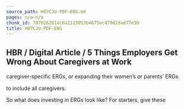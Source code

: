 ```yaml
---
source_path: H07CJU-PDF-ENG.md
pages: n/a-n/a
chunk_id: 7070262614c6a2115053b4675ec479d2dad77e30
title: H07CJU-PDF-ENG
---
```

## HBR / Digital Article / 5 Things Employers Get Wrong About Caregivers at Work

caregiver-speciﬁc ERGs, or expanding their women’s or parents’ ERGs

to include all caregivers.

So what does investing in ERGs look like? For starters, give these
